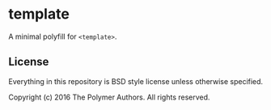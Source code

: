 # template
A minimal polyfill for `<template>`.
## License

Everything in this repository is BSD style license unless otherwise specified.

Copyright (c) 2016 The Polymer Authors. All rights reserved.
